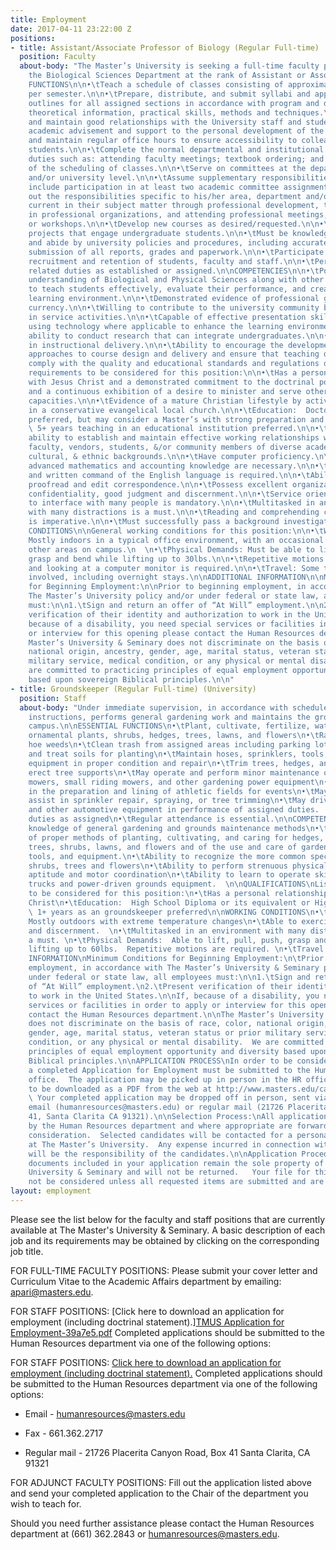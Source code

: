 ```yaml
---
title: Employment
date: 2017-04-11 23:22:00 Z
positions:
- title: Assistant/Associate Professor of Biology (Regular Full-time)  (University)
  position: Faculty
  about-body: "The Master’s University is seeking a full-time faculty position in
    the Biological Sciences Department at the rank of Assistant or Associate Professor.\n\nESSENTIAL
    FUNCTIONS\n\n•\tTeach a schedule of classes consisting of approximately 12 units
    per semester.\n\n•\tPrepare, distribute, and submit syllabi and approved course
    outlines for all assigned sections in accordance with program and divisional policies.\n\n•\tTeach
    theoretical information, practical skills, methods and techniques.\n\n•\tEstablish
    and maintain good relationships with the University staff and students.\n\n•\tProvide
    academic advisement and support to the personal development of the students.\n\n•\tPost
    and maintain regular office hours to ensure accessibility to colleagues and to
    students.\n\n•\tComplete the normal departmental and institutional administrative
    duties such as: attending faculty meetings; textbook ordering; and coordination
    of the scheduling of classes.\n\n•\tServe on committees at the department, school,
    and/or university level.\n\n•\tAssume supplementary responsibilities that will
    include participation in at least two academic committee assignments.\n\n•\tCarry
    out the responsibilities specific to his/her area, department and/or program.\n\n•\tStay
    current in their subject matter through professional development, through involvement
    in professional organizations, and attending professional meetings, conference
    or workshops.\n\n•\tDevelop new courses as desired/requested.\n\n•\tDevelop research
    projects that engage undergraduate students.\n\n•\tMust be knowledgeable about
    and abide by university policies and procedures, including accurate and timely
    submission of all reports, grades and paperwork.\n\n•\tParticipate in the marketing,
    recruitment and retention of students, faculty and staff.\n\n•\tPerform other
    related duties as established or assigned.\n\nCOMPETENCIES\n\n•\tPossess in depth
    understanding of Biological and Physical Sciences along with other related information.\n\n•\tAptitude
    to teach students effectively, evaluate their performance, and create a supportive
    learning environment.\n\n•\tDemonstrated evidence of professional growth and academic
    currency.\n\n•\tWilling to contribute to the university community by participating
    in service activities.\n\n•\tCapable of effective presentation skills including
    using technology where applicable to enhance the learning environment.\n\n•\tDemonstrated
    ability to conduct research that can integrate undergraduates.\n\n•\tCreative
    in instructional delivery.\n\n•\tAbility to encourage the development of innovative
    approaches to course design and delivery and ensure that teaching design and delivery
    comply with the quality and educational standards and regulations of the department.\n\nQUALIFICATIONS\n\nMinimum
    requirements to be considered for this position:\n\n•\tHas a personal relationship
    with Jesus Christ and a demonstrated commitment to the doctrinal position of TMU&S
    and a continuous exhibition of a desire to minister and serve others in varied
    capacities.\n\n•\tEvidence of a mature Christian lifestyle by active involvement
    in a conservative evangelical local church.\n\n•\tEducation:  Doctoral degree
    preferred, but may consider a Master’s with strong preparation and promise.\n\n•\tExperience:
    \ 5+ years teaching in an educational institution preferred.\n\n•\tDemonstrated
    ability to establish and maintain effective working relationships with staff,
    faculty, vendors, students, &/or community members of diverse academic, socio-economic,
    cultural, & ethnic backgrounds.\n\n•\tHave computer proficiency.\n\n•\tBasic to
    advanced mathematics and accounting knowledge are necessary.\n\n•\tExcellent oral
    and written command of the English language is required.\n\n•\tAbility to compose,
    proofread and edit correspondence.\n\n•\tPossess excellent organizational skills.\n\n•\tExercise
    confidentiality, good judgment and discernment.\n\n•\tService oriented and able
    to interface with many people is mandatory.\n\n•\tMultitasked in an environment
    with many distractions is a must.\n\n•\tReading and comprehending correspondence
    is imperative.\n\n•\tMust successfully pass a background investigation.\n\nWORKING
    CONDITIONS\n\nGeneral working conditions for this position:\n\n•\tWorking Environment:
    Mostly indoors in a typical office environment, with an occasional need to visit
    other areas on campus.\n  \n•\tPhysical Demands: Must be able to lift, pull, push,
    grasp and bend while lifting up to 30lbs.\n\n•\tRepetitive motions on a keyboard
    and looking at a computer monitor is required.\n\n•\tTravel: Some travel may be
    involved, including overnight stays.\n\nADDITIONAL INFORMATION\n\nMinimum Conditions
    for Beginning Employment:\n\nPrior to beginning employment, in accordance with
    The Master’s University policy and/or under federal or state law, all employees
    must:\n\n1.\tSign and return an offer of “At Will” employment.\n\n2.\tPresent
    verification of their identity and authorization to work in the United States.\n\nIf,
    because of a disability, you need special services or facilities in order to apply
    or interview for this opening please contact the Human Resources department.\n\nThe
    Master’s University & Seminary does not discriminate on the basis of race, color,
    national origin, ancestry, gender, age, marital status, veteran status or prior
    military service, medical condition, or any physical or mental disability.  We
    are committed to practicing principles of equal employment opportunity and diversity
    based upon sovereign Biblical principles.\n\n"
- title: Groundskeeper (Regular Full-time) (University)
  position: Staff
  about-body: "Under immediate supervision, in accordance with schedules or periodic
    instructions, performs general gardening work and maintains the grounds of the
    campus.\n\nESSENTIAL FUNCTIONS\n•\tPlant, cultivate, fertilize, water, and spray
    ornamental plants, shrubs, hedges, trees, lawns, and flowers\n•\tRake leaves;
    hoe weeds\n•\tClean trash from assigned areas including parking lots\n•\tPrepare
    and treat soils for planting\n•\tMaintain hoses, sprinklers, tools, supplies and
    equipment in proper condition and repair\n•\tTrim trees, hedges, and shrubs and
    erect tree supports\n•\tMay operate and perform minor maintenance on small power
    mowers, small riding mowers, and other gardening power equipment\n•\tMay assist
    in the preparation and lining of athletic fields for events\n•\tMay occasionally
    assist in sprinkler repair, spraying, or tree trimming\n•\tMay drive pick-ups
    and other automotive equipment in performance of assigned duties.  \n•\tOther
    duties as assigned\n•\tRegular attendance is essential.\n\nCOMPETENCIES\n•\tThorough
    knowledge of general gardening and grounds maintenance methods\n•\tGeneral knowledge
    of proper methods of planting, cultivating, and caring for hedges, ornamental
    trees, shrubs, lawns, and flowers and of the use and care of gardening materials,
    tools, and equipment.\n•\tAbility to recognize the more common species of ornamental
    shrubs, trees and flowers\n•\tAbility to perform strenuous physical work as described\n•\tMechanical
    aptitude and motor coordination\n•\tAbility to learn to operate skillfully small
    trucks and power-driven grounds equipment.  \n\nQUALIFICATIONS\nList minimum requirements
    to be considered for this position:\n•\tHas a personal relationship with Jesus
    Christ\n•\tEducation:  High School Diploma or its equivalent or Higher\n•\tExperience:
    \ 1+ years as an groundskeeper preferred\n\nWORKING CONDITIONS\n•\tWorking Environment:
    Mostly outdoors with extreme temperature changes\n•\tAble to exercise good judgment
    and discernment.  \n•\tMultitasked in an environment with many distractions is
    a must. \n•\tPhysical Demands:  Able to lift, pull, push, grasp and bend while
    lifting up to 60lbs.  Repetitive motions are required. \n•\tTravel: None\n\nADDITIONAL
    INFORMATION\nMinimum Conditions for Beginning Employment:\n\tPrior to beginning
    employment, in accordance with The Master’s University & Seminary policy and/or
    under federal or state law, all employees must:\n\n1.\tSign and return an offer
    of “At Will” employment.\n2.\tPresent verification of their identity and authorization
    to work in the United States.\n\nIf, because of a disability, you need special
    services or facilities in order to apply or interview for this opening please
    contact the Human Resources department.\n\nThe Master’s University & Seminary
    does not discriminate on the basis of race, color, national origin, ancestry,
    gender, age, marital status, veteran status or prior military service, medical
    condition, or any physical or mental disability.  We are committed to practicing
    principles of equal employment opportunity and diversity based upon sovereign
    Biblical principles.\n\nAPPLICATION PROCESS\nIn order to be considered for a position,
    a completed Application for Employment must be submitted to the Human Resources
    office.  The application may be picked up in person in the HR office or is available
    to be downloaded as a PDF from the web at http://www.masters.edu/campuslinks/employment.aspx.
    \ Your completed application may be dropped off in person, sent via fax (661.362.2717),
    email (humanresources@masters.edu) or regular mail (21726 Placerita Cyn Rd Box
    41, Santa Clarita CA 91321).\n\nSelection Process:\nAll applications are reviewed
    by the Human Resources department and where appropriate are forwarded for further
    consideration.  Selected candidates will be contacted for a personal interview
    at The Master’s University.  Any expense incurred in connection with these interviews
    will be the responsibility of the candidates.\n\nApplication Procedures:\nAll
    documents included in your application remain the sole property of The Master’s
    University & Seminary and will not be returned.   Your file for this opening will
    not be considered unless all requested items are submitted and are complete.\n"
layout: employment
---
```


Please see the list below for the faculty and staff positions that are currently available at The Master's University & Seminary. A basic description of each job and its requirements may be obtained by clicking on the corresponding job title.

FOR FULL-TIME FACULTY POSITIONS: Please submit your cover letter and Curriculum Vitae to the Academic Affairs department by emailing: apari@masters.edu.

FOR STAFF POSITIONS: [Click here to download an application for employment (including doctrinal statement).][TMUS Application for Employment-39a7e5.pdf](/uploads/TMUS%20Application%20for%20Employment-39a7e5.pdf) Completed applications should be submitted to the Human Resources department via one of the following options:

FOR STAFF POSITIONS: [Click here to download an application for employment (including doctrinal statement).](http://www.masters.edu//uploads/TMUS%20Application%20for%20Employment-2d15a4.pdf) Completed applications should be submitted to the Human Resources department via one of the following options:

* Email - humanresources@masters.edu

* Fax - 661.362.2717

* Regular mail - 21726 Placerita Canyon Road, Box 41 Santa Clarita, CA 91321

FOR ADJUNCT FACULTY POSITIONS: Fill out the application listed above and send your completed application to the Chair of the department you wish to teach for.

Should you need further assistance please contact the Human Resources department at (661) 362.2843 or humanresources@masters.edu.
